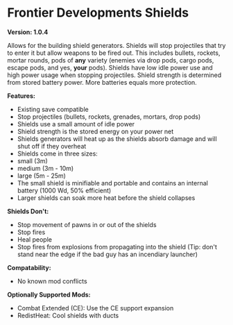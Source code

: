 # Frontier Developments Shields

**Version: 1.0.4**

Allows for the building shield generators. Shields will stop projectiles that try to enter it but allow weapons to be fired out.  This includes bullets, rockets, mortar rounds, pods of **any** variety (enemies via drop pods, cargo pods, escape pods, and yes, **your** pods).  Shields have low idle power use and high power usage when stopping projectiles.  Shield strength is determined from stored battery power.  More batteries equals more protection.

**Features:**
- Existing save compatible
- Stop projectiles (bullets, rockets, grenades, mortars, drop pods)
- Shields use a small amount of idle power
- Shield strength is the stored energy on your power net
- Shields generators will heat up as the shields absorb damage and will shut off if they overheat
- Shields come in three sizes:
- small (3m)
- medium (3m - 10m)
- large (5m - 25m)
- The small shield is minifiable and portable and contains an internal battery (1000 Wd, 50% efficient)
- Larger shields can soak more heat before the shield collapses

**Shields Don't:**
- Stop movement of pawns in or out of the shields
- Stop fires
- Heal people
- Stop fires from explosions from propagating into the shield (Tip: don't stand near the edge if the bad guy has an incendiary launcher)

**Compatability:**
- No known mod conflicts

**Optionally Supported Mods:**
- Combat Extended (CE): Use the CE support expansion
- RedistHeat: Cool shields with ducts